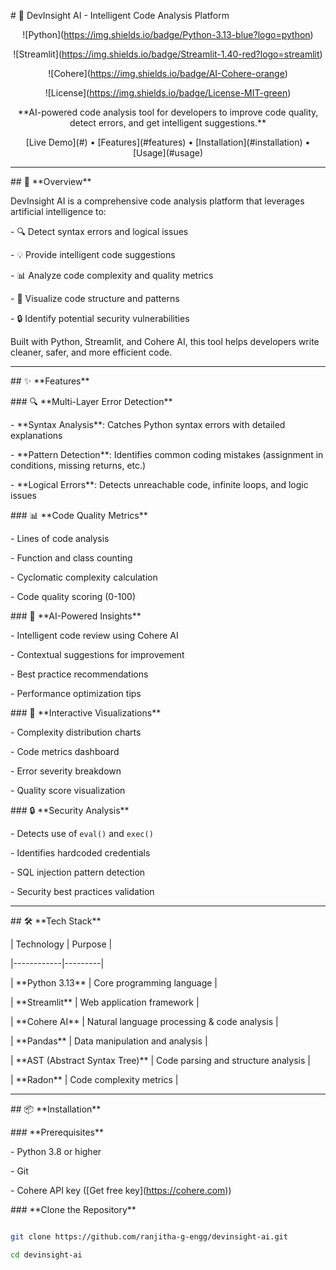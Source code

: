 \# 🚀 DevInsight AI - Intelligent Code Analysis Platform



<div align="center">



!\[Python](https://img.shields.io/badge/Python-3.13-blue?logo=python)

!\[Streamlit](https://img.shields.io/badge/Streamlit-1.40-red?logo=streamlit)

!\[Cohere](https://img.shields.io/badge/AI-Cohere-orange)

!\[License](https://img.shields.io/badge/License-MIT-green)



\*\*AI-powered code analysis tool for developers to improve code quality, detect errors, and get intelligent suggestions.\*\*



\[Live Demo](#) • \[Features](#features) • \[Installation](#installation) • \[Usage](#usage)



</div>



---



\## 🎯 \*\*Overview\*\*



DevInsight AI is a comprehensive code analysis platform that leverages artificial intelligence to:

\- 🔍 Detect syntax errors and logical issues

\- 💡 Provide intelligent code suggestions

\- 📊 Analyze code complexity and quality metrics

\- 🎨 Visualize code structure and patterns

\- 🔒 Identify potential security vulnerabilities



Built with Python, Streamlit, and Cohere AI, this tool helps developers write cleaner, safer, and more efficient code.



---



\## ✨ \*\*Features\*\*



\### 🔍 \*\*Multi-Layer Error Detection\*\*

\- \*\*Syntax Analysis\*\*: Catches Python syntax errors with detailed explanations

\- \*\*Pattern Detection\*\*: Identifies common coding mistakes (assignment in conditions, missing returns, etc.)

\- \*\*Logical Errors\*\*: Detects unreachable code, infinite loops, and logic issues



\### 📊 \*\*Code Quality Metrics\*\*

\- Lines of code analysis

\- Function and class counting

\- Cyclomatic complexity calculation

\- Code quality scoring (0-100)



\### 🤖 \*\*AI-Powered Insights\*\*

\- Intelligent code review using Cohere AI

\- Contextual suggestions for improvement

\- Best practice recommendations

\- Performance optimization tips



\### 🎨 \*\*Interactive Visualizations\*\*

\- Complexity distribution charts

\- Code metrics dashboard

\- Error severity breakdown

\- Quality score visualization



\### 🔒 \*\*Security Analysis\*\*

\- Detects use of `eval()` and `exec()`

\- Identifies hardcoded credentials

\- SQL injection pattern detection

\- Security best practices validation



---



\## 🛠️ \*\*Tech Stack\*\*



| Technology | Purpose |

|------------|---------|

| \*\*Python 3.13\*\* | Core programming language |

| \*\*Streamlit\*\* | Web application framework |

| \*\*Cohere AI\*\* | Natural language processing \& code analysis |

| \*\*Pandas\*\* | Data manipulation and analysis |

| \*\*AST (Abstract Syntax Tree)\*\* | Code parsing and structure analysis |

| \*\*Radon\*\* | Code complexity metrics |



---



\## 📦 \*\*Installation\*\*



\### \*\*Prerequisites\*\*

\- Python 3.8 or higher

\- Git

\- Cohere API key (\[Get free key](https://cohere.com))



\### \*\*Clone the Repository\*\*

```bash

git clone https://github.com/ranjitha-g-engg/devinsight-ai.git

cd devinsight-ai

